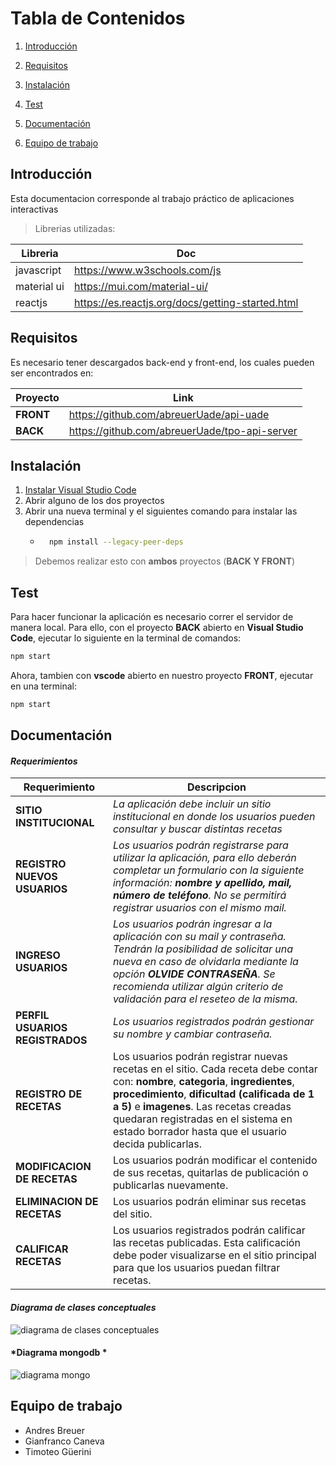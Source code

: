 # Tabla de Contenidos
1. [Introducción](#Introduccion)
2. [Requisitos](#Requisitos)
3. [Instalación](#Instalación)
4. [Test](#Test)
5. [Documentación](#Documentación)

6. [Equipo de trabajo](#Equipo_de_trabajo)


## Introducción
Esta documentacion corresponde al trabajo práctico de aplicaciones interactivas

> Librerias utilizadas:

| Libreria | Doc |
| ------ | ------ |
|javascript| https://www.w3schools.com/js |
| material ui | https://mui.com/material-ui/ |
| reactjs | https://es.reactjs.org/docs/getting-started.html |

## Requisitos
Es necesario tener descargados back-end y front-end, los cuales pueden ser encontrados en: 

| Proyecto | Link |
| ------ | ------ |
| **FRONT** | https://github.com/abreuerUade/api-uade |
| **BACK** | https://github.com/abreuerUade/tpo-api-server |


## Instalación
1. [Instalar Visual Studio Code](https://code.visualstudio.com)
2. Abrir alguno de los dos proyectos  
3. Abrir una nueva terminal y el siguientes comando para instalar las dependencias 
    - ```sh
        npm install --legacy-peer-deps        
        ``` 
> Debemos realizar esto con **ambos** proyectos (**BACK Y FRONT**)

## Test

Para hacer funcionar la aplicación es necesario correr el servidor de manera local. Para ello, con el proyecto **BACK** abierto en 
**Visual Studio Code**, ejecutar lo siguiente en la terminal de comandos:
```sh
npm start
```

Ahora, tambien con **vscode** abierto en nuestro proyecto **FRONT**, ejecutar en una terminal:

```sh
npm start
```

## Documentación
#### *Requerimientos*

| Requerimiento | Descripcion |
| ------------- | ----------- |
| **SITIO INSTITUCIONAL** | *La aplicación debe incluir un sitio institucional en donde los usuarios pueden consultar y buscar distintas recetas*|
| **REGISTRO NUEVOS USUARIOS**| *Los usuarios podrán registrarse para utilizar la aplicación, para ello deberán completar un formulario con la siguiente información: **nombre y apellido, mail, número de teléfono**. No se permitirá registrar usuarios con el mismo mail.*|
| **INGRESO USUARIOS** | *Los usuarios podrán ingresar a la aplicación con su mail y contraseña. Tendrán la posibilidad de solicitar una nueva en caso de olvidarla mediante la opción **OLVIDE CONTRASEÑA**. Se recomienda utilizar algún criterio de validación para el reseteo de la misma.* |
| **PERFIL USUARIOS REGISTRADOS**| *Los usuarios registrados podrán gestionar su nombre y cambiar contraseña.*|
| **REGISTRO DE RECETAS** | Los usuarios podrán registrar nuevas recetas en el sitio. Cada receta debe contar con: **nombre**, **categoria**, **ingredientes**, **procedimiento**, **dificultad (calificada de 1 a 5)** e **imagenes**. Las recetas creadas quedaran registradas en el sistema en estado borrador hasta que el usuario decida publicarlas.
| **MODIFICACION DE RECETAS** |  Los usuarios podrán modificar el contenido de sus recetas, quitarlas de publicación o publicarlas nuevamente.|
| **ELIMINACION DE RECETAS** | Los usuarios podrán eliminar sus recetas del sitio.|
| **CALIFICAR RECETAS** | Los usuarios registrados podrán calificar las recetas publicadas. Esta calificación debe poder visualizarse en el sitio principal para que los usuarios puedan filtrar recetas.|


#### *Diagrama de clases conceptuales*

![diagrama de clases conceptuales](https://i.imgur.com/9PqEuVV.png)

#### *Diagrama **mongodb** *

![diagrama mongo](https://i.imgur.com/0JeVxtI.png)
 
## Equipo de trabajo
- Andres Breuer
- Gianfranco Caneva
- Timoteo Güerini
